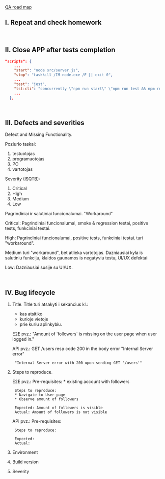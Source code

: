 
[QA road map](https://roadmap.sh/qa)

## I. Repeat and check homework



<br>

## II. Close APP after tests completion

```json
"scripts": {
    ...
    "start": "node src/server.js",
    "stop": "taskkill /IM node.exe /F || exit 0",
    ...
    "test": "jest",
    "tst:cli": "concurrently \"npm run start\" \"npm run test && npm run stop\"",
    ...
  },
```


<br>

## III. Defects and severities

Defect and Missing Functionality.

Poziurio taskai:
1. testuotojas
2. programuotojas
3. PO
4. vartotojas

Severity (ISQTB):
1. Critical
2. High
3. Medium
4. Low

Pagrindiniai ir salutiniai funcionalumai.
"Workaround"

Critical:
    Pagrindiniai funcionalumai, smoke & regression testai, positive tests, funkciniai testai.

High:
    Pagrindiniai funcionalumai, positive tests, funkciniai testai.
    turi "workaround".

Medium
    turi "workaround", bet atlieka vartotojas.
    Dazniausiai kyla is salutiniu funkciju, klaidos gaunamos is negatyviu testu, UI/UX defektai

Low:
    Dazniausiai susije su UI/UX.


<br>

## IV. Bug lifecycle

1. Title.
   Title turi atsakyti i sekancius kl.:
    * kas atsitiko
    * kurioje vietoje
    * prie kuriu aplinkybiu.
  
    E2E pvz.:
        "Amount of 'followers' is missing on the user page when user logged in."

    API pvz.:
        GET /users
        resp code 200
        in the body error "Internal Server error"
        
        "Internal Server error with 200 upon sending GET '/users'"

2. Steps to reproduce.
   
    E2E pvz.:
        Pre-requisites:
        * existing account with followers

        Steps to reproduce:
        * Navigate to User page
        * Observe amount of followers 

        Expected: Amount of followers is visible
        Actual: Amount of followers is not visible

    API pvz.:
        Pre-requisites:

        Steps to reproduce:

        Expected:
        Actual:

3. Environment
4. Build version
5. Severity


<br>
